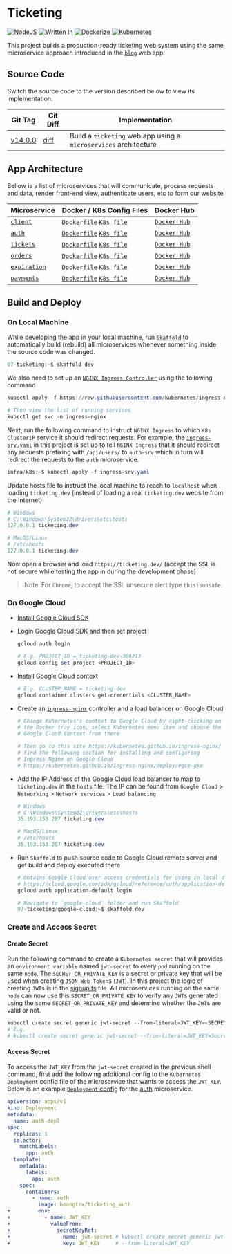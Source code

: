 # Ticketing

[![NodeJS](https://img.shields.io/badge/Node.js-444?style=flat&logo=Node.js)](https://nodejs.org/)
[![Written In](https://img.shields.io/badge/TypeScript-FFF?style=flat&logo=TypeScript)](https://www.typescriptlang.org/)
[![Dockerize](https://img.shields.io/badge/Docker-FFF?style=flat&logo=Docker)](https://www.docker.com/)
[![Kubernetes](https://img.shields.io/badge/Kubernetes-FFF?style=flat&logo=Kubernetes)](https://kubernetes.io/)

This project builds a production-ready ticketing web system using the same microservice approach introduced in the [`blog`](../06-blog) web app.

## Source Code

Switch the source code to the version described below to view its implementation.

| Git Tag | Git Diff | Implementation |
|---------|----------|----------------|
| [v14.0.0](https://github.com/TranXuanHoang/NodeJS/releases/tag/v14.0.0) | [diff](https://github.com/TranXuanHoang/NodeJS/compare/v13.0.0...v14.0.0) | Build a `ticketing` web app using a `microservices` architecture |

## App Architecture

Bellow is a list of microservices that will communicate, process requests and data, render front-end view, authenticate users, etc to form our website

| Microservice | Docker / K8s Config Files | Docker Hub |
|--------------|---------------------------|------------|
| [`client`](./client) | [`Dockerfile`](./client/Dockerfile) [`K8s file`](./infra/k8s/client-depl.yaml) | [`Docker Hub`](https://hub.docker.com/r/hoangtrx/ticketing_client) |
| [`auth`](./auth) | [`Dockerfile`](./auth/Dockerfile) [`K8s file`](./infra/k8s/auth-depl.yaml) | [`Docker Hub`](https://hub.docker.com/r/hoangtrx/ticketing_auth) |
| [`tickets`](./tickets) | [`Dockerfile`](./tickets/Dockerfile) [`K8s file`](./infra/k8s/tickets-depl.yaml) | [`Docker Hub`](https://hub.docker.com/r/hoangtrx/ticketing_tickets) |
| [`orders`](./orders) | [`Dockerfile`](./orders/Dockerfile) [`K8s file`](./infra/k8s/orders-depl.yaml) | [`Docker Hub`](https://hub.docker.com/r/hoangtrx/ticketing_orders) |
| [`expiration`](./expiration) | [`Dockerfile`](./expiration/Dockerfile) [`K8s file`](./infra/k8s/expiration-depl.yaml) | [`Docker Hub`](https://hub.docker.com/r/hoangtrx/ticketing_expiration) |
| [`payments`](./payments) | [`Dockerfile`](./payments/Dockerfile) [`K8s file`](./infra/k8s/payments-depl.yaml) | [`Docker Hub`](https://hub.docker.com/r/hoangtrx/ticketing_payments) |

## Build and Deploy

### On Local Machine

While developing the app in your local machine, run [`Skaffold`](https://skaffold.dev/) to automatically build (rebuild) all microservices whenever something inside the source code was changed.

```powershell
07-ticketing:~$ skaffold dev
```

We also need to set up an [`NGINX Ingress Controller`](https://kubernetes.github.io/ingress-nginx/) using the following command

```powershell
kubectl apply -f https://raw.githubusercontent.com/kubernetes/ingress-nginx/controller-v0.44.0/deploy/static/provider/cloud/deploy.yaml

# Then view the list of running services
kubectl get svc -n ingress-nginx
```

Next, run the following command to instruct `NGINX Ingress` to which `K8s ClusterIP` service it should redirect requests. For example, the [`ingress-srv.yaml`](./infra/k8s/ingress-srv.yaml) in this project is set up to tell `NGINX Ingress` that it should redirect any requests prefixing with `/api/users/` to `auth-srv` which in turn will redirect the requests to the `auth` microservice.

```powershell
infra/k8s:~$ kubectl apply -f ingress-srv.yaml
```

Update hosts file to instruct the local machine to reach to `localhost` when loading `ticketing.dev` (instead of loading a real `ticketing.dev` website from the Internet)

```powershell
# Windows
# C:\Windows\System32\drivers\etc\hosts
127.0.0.1 ticketing.dev

# MacOS/Linux
# /etc/hosts
127.0.0.1 ticketing.dev
```

Now open a browser and load `https://ticketing.dev/` (accept the SSL is not secure while testing the app in during the development phase)

> Note: For `Chrome`, to accept the SSL unsecure alert type `thisisunsafe`.

### On Google Cloud

* [Install Google Cloud SDK](https://cloud.google.com/sdk/docs/install)
* Login Google Cloud SDK and then set project

  ```powershell
  gcloud auth login

  # E.g. PROJECT_ID = ticketing-dev-306213
  gcloud config set project <PROJECT_ID>
  ```

* Install Google Cloud context

  ```powershell
  # E.g. CLUSTER_NAME = ticketing-dev
  gcloud container clusters get-credentials <CLUSTER_NAME>
  ```

* Create an [`ingress-nginx`](https://kubernetes.github.io/ingress-nginx/) controller and a load balancer on Google Cloud

  ```powershell
  # Change Kubernetes's context to Google Cloud by right-clicking on
  # the Docker tray icon, select Kubernetes menu item and choose the
  # Google Cloud Context from there

  # Then go to this site https://kubernetes.github.io/ingress-nginx/
  # find the following section for installing and configuring
  # Ingress Nginx on Google Cloud
  # https://kubernetes.github.io/ingress-nginx/deploy/#gce-gke
  ```

* Add the IP Address of the Google Cloud load balancer to map to `ticketing.dev` in the `hosts` file. The IP can be found from `Google Cloud` > `Networking` > `Network services` > `Load balancing`

  ```powershell
  # Windows
  # C:\Windows\System32\drivers\etc\hosts
  35.193.153.207 ticketing.dev

  # MacOS/Linux
  # /etc/hosts
  35.193.153.207 ticketing.dev
  ```

* Run `Skaffold` to push source code to Google Cloud remote server and get build and deploy executed there

  ```powershell
  # Obtains Google Cloud user access credentials for using in local development machine
  # https://cloud.google.com/sdk/gcloud/reference/auth/application-default/login
  gcloud auth application-default login

  # Navigate to `google-cloud` folder and run Skaffold
  07-ticketing/google-cloud:~$ skaffold dev
  ```

### Create and Access Secret

#### Create Secret

Run the following command to create a `Kubernetes secret` that will provides an `environment variable` named `jwt-secret` to every `pod` running on the same `node`. The `SECRET_OR_PRIVATE_KEY` is a secret or private key that will be used when creating `JSON Web Token`s (`JWT`). In this project the logic of creating `JWT`s is in the [signup.ts](./auth/src/routes/signup.ts) file. All microservices running on the same `node` can now use this `SECRET_OR_PRIVATE_KEY` to verify any `JWT`s generated using the same `SECRET_OR_PRIVATE_KEY` and determine whether the `JWT`s are valid or not.

```powershell
kubectl create secret generic jwt-secret --from-literal=JWT_KEY=<SECRET_OR_PRIVATE_KEY>
# E.g.
# kubectl create secret generic jwt-secret --from-literal=JWT_KEY=SecretOrPrivateKey
```

#### Access Secret

To access the `JWT_KEY` from the `jwt-secret` created in the previous shell command, first add the following additional config to the `Kubernetes Deployment` config file of the microservice that wants to access the `JWT_KEY`. Below is an example [`Deployment` config](./infra/k8s/auth-depl.yaml) for the [auth](./auth) microservice.

```yml
apiVersion: apps/v1
kind: Deployment
metadata:
  name: auth-depl
spec:
  replicas: 1
  selector:
    matchLabels:
      app: auth
  template:
    metadata:
      labels:
        app: auth
    spec:
      containers:
        - name: auth
          image: hoangtrx/ticketing_auth
+         env:
+           - name: JWT_KEY
+             valueFrom:
+               secretKeyRef:
+                 name: jwt-secret # kubectl create secret generic jwt-secret
+                 key: JWT_KEY     # --from-literal=JWT_KEY
```
